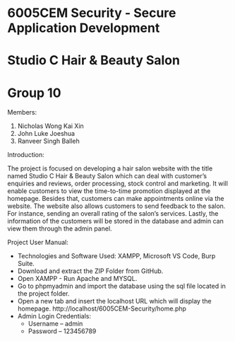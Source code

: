 # 6005CEM Security - Secure Application Development
# Studio C Hair & Beauty Salon
# Group 10

Members:
1. Nicholas Wong Kai Xin
2. John Luke Joeshua
3. Ranveer Singh Balleh

Introduction: 

The project is focused on developing a hair salon website with the title named Studio C Hair & Beauty Salon which can deal with customer’s enquiries and reviews, order processing, stock control and marketing. It will enable customers to view the time-to-time promotion displayed at the homepage. Besides that, customers can make appointments online via the website. The website also allows customers to send feedback to the salon. For instance, sending an overall rating of the salon’s services. Lastly, the information of the customers will be stored in the database and admin can view them through the admin panel.

Project User Manual:
* Technologies and Software Used: XAMPP, Microsoft VS Code, Burp Suite.
* Download and extract the ZIP Folder from GitHub.
* Open XAMPP - Run Apache and MYSQL.
* Go to phpmyadmin and import the database using the sql file located in the project folder.
* Open a new tab and insert the localhost URL which will display the homepage. http://localhost/6005CEM-Security/home.php
* Admin Login Credentials:
  * Username – admin
  * Password – 123456789
